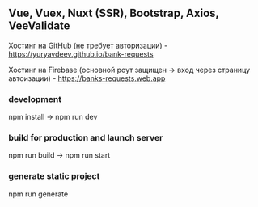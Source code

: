 ## Vue, Vuex, Nuxt (SSR), Bootstrap, Axios, VeeValidate

Хостинг на GitHub (не требует авторизации) - https://yuryavdeev.github.io/bank-requests

Хостинг на Firebase (основной роут защищен -> вход через страницу автоизации) - https://banks-requests.web.app

### development
npm install -> npm run dev

### build for production and launch server
npm run build -> npm run start

### generate static project
npm run generate    

     